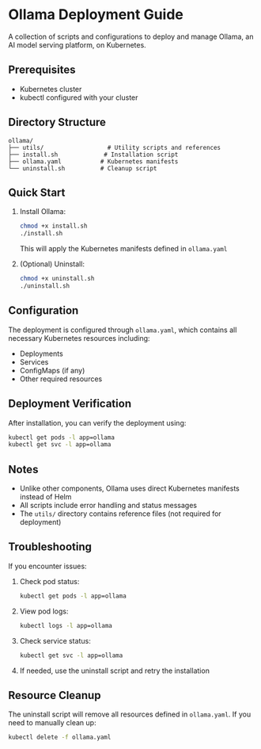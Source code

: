 # Ollama Deployment Guide

A collection of scripts and configurations to deploy and manage Ollama, an AI model serving platform, on Kubernetes.

## Prerequisites

- Kubernetes cluster
- kubectl configured with your cluster

## Directory Structure

```
ollama/
├── utils/                  # Utility scripts and references
├── install.sh             # Installation script
├── ollama.yaml           # Kubernetes manifests
└── uninstall.sh          # Cleanup script
```

## Quick Start

1. Install Ollama:
   ```bash
   chmod +x install.sh
   ./install.sh
   ```
   This will apply the Kubernetes manifests defined in `ollama.yaml`

2. (Optional) Uninstall:
   ```bash
   chmod +x uninstall.sh
   ./uninstall.sh
   ```

## Configuration

The deployment is configured through `ollama.yaml`, which contains all necessary Kubernetes resources including:
- Deployments
- Services
- ConfigMaps (if any)
- Other required resources

## Deployment Verification

After installation, you can verify the deployment using:
```bash
kubectl get pods -l app=ollama
kubectl get svc -l app=ollama
```

## Notes

- Unlike other components, Ollama uses direct Kubernetes manifests instead of Helm
- All scripts include error handling and status messages
- The `utils/` directory contains reference files (not required for deployment)

## Troubleshooting

If you encounter issues:
1. Check pod status:
   ```bash
   kubectl get pods -l app=ollama
   ```
2. View pod logs:
   ```bash
   kubectl logs -l app=ollama
   ```
3. Check service status:
   ```bash
   kubectl get svc -l app=ollama
   ```
4. If needed, use the uninstall script and retry the installation

## Resource Cleanup

The uninstall script will remove all resources defined in `ollama.yaml`. If you need to manually clean up:
```bash
kubectl delete -f ollama.yaml
```